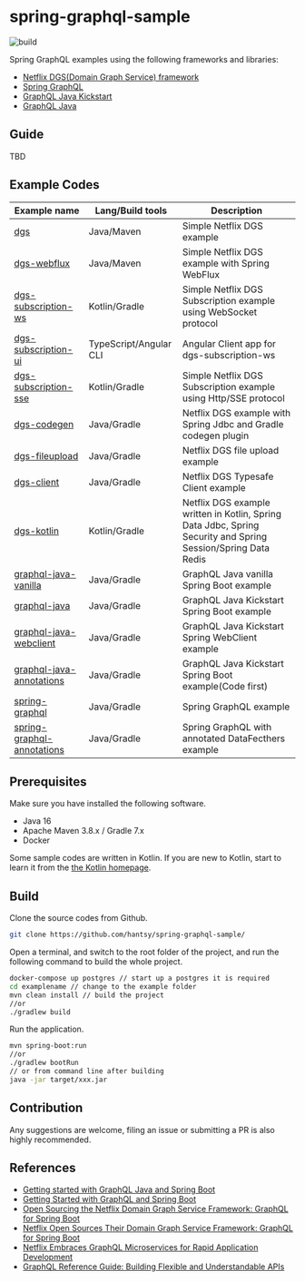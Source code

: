 # spring-graphql-sample

![build](https://github.com/hantsy/spring-graphql-sample/workflows/build/badge.svg)

Spring GraphQL examples using the following frameworks and libraries:

* [Netflix DGS(Domain Graph Service) framework](https://netflix.github.io/dgs/) 
* [Spring GraphQL](https://github.com/spring-projects/spring-graphql)
* [GraphQL Java Kickstart](https://www.graphql-java-kickstart.com/)
* [GraphQL Java](https://www.graphql-java.com/)

## Guide

TBD

## Example Codes
|  Example name    |Lang/Build tools      | Description     |
| ---- | ---- | ---- |
|[dgs](./dgs) | Java/Maven | Simple Netflix DGS example|
|[dgs-webflux](./dgs-webflux) | Java/Maven| Simple Netflix DGS example with Spring WebFlux|
|[dgs-subscription-ws](./dgs-subscription-ws) | Kotlin/Gradle | Simple Netflix DGS Subscription example using WebSocket protocol|
|[dgs-subscription-ui](./dgs-subscription-ui) | TypeScript/Angular CLI | Angular Client app for dgs-subscription-ws|
|[dgs-subscription-sse](./dgs-subscription-sse) | Kotlin/Gradle | Simple Netflix DGS Subscription example using Http/SSE protocol|
|[dgs-codegen](./dgs-codegen) | Java/Gradle | Netflix DGS example with Spring Jdbc and Gradle codegen plugin|
|[dgs-fileupload](./dgs-fileupload) | Java/Gradle | Netflix DGS file upload example|
|[dgs-client](./dgs-client) | Java/Gradle | Netflix DGS Typesafe Client example|
|[dgs-kotlin](./dgs-kotlin) | Kotlin/Gradle | Netflix DGS example written in Kotlin, Spring Data Jdbc, Spring Security and Spring Session/Spring Data Redis|
|[graphql-java-vanilla](./graphql-java-vanilla) | Java/Gradle | GraphQL Java vanilla Spring Boot example|
|[graphql-java](./graphql-java) | Java/Gradle | GraphQL Java Kickstart Spring Boot example|
|[graphql-java-webclient](./graphql-java-webclient) | Java/Gradle | GraphQL Java Kickstart Spring WebClient example|
|[graphql-java-annotations](./graphql-java-annotations) | Java/Gradle | GraphQL Java Kickstart Spring Boot example(Code first)|
|[spring-graphql](./spring-graphql) | Java/Gradle | Spring GraphQL example|
|[spring-graphql-annotations](./spring-graphql-annotations) | Java/Gradle | Spring GraphQL with annotated DataFecthers example|

## Prerequisites

Make sure you have installed the following software.

* Java 16 
* Apache Maven 3.8.x / Gradle 7.x
* Docker

Some sample codes are written in Kotlin. If you are new to Kotlin, start to learn it from the [the Kotlin homepage](https://kotlinlang.org/).

## Build 

Clone the source codes from Github.

```bash
git clone https://github.com/hantsy/spring-graphql-sample/
```

Open a terminal, and switch to the root folder of the project, and run the following command to build the whole project.

```bash
docker-compose up postgres // start up a postgres it is required
cd examplename // change to the example folder
mvn clean install // build the project
//or
./gradlew build
```

Run the application.

```bash
mvn spring-boot:run 
//or 
./gradlew bootRun
// or from command line after building
java -jar target/xxx.jar
```


## Contribution

Any suggestions are welcome, filing an issue or submitting a PR is also highly recommended.  



## References

* [Getting started with GraphQL Java and Spring Boot](https://www.graphql-java.com/tutorials/getting-started-with-spring-boot/)
* [Getting Started with GraphQL and Spring Boot](https://www.baeldung.com/spring-graphql)
* [Open Sourcing the Netflix Domain Graph Service Framework: GraphQL for Spring Boot](https://netflixtechblog.com/open-sourcing-the-netflix-domain-graph-service-framework-graphql-for-spring-boot-92b9dcecda18)
* [Netflix Open Sources Their Domain Graph Service Framework: GraphQL for Spring Boot ](https://www.infoq.com/news/2021/02/netflix-graphql-spring-boot/)
* [Netflix Embraces GraphQL Microservices for Rapid Application Development ](https://www.infoq.com/news/2021/03/netflix-graphql-microservices/)
* [GraphQL Reference Guide: Building Flexible and Understandable APIs ](https://www.infoq.com/articles/GraphQL-ultimate-guide/)
